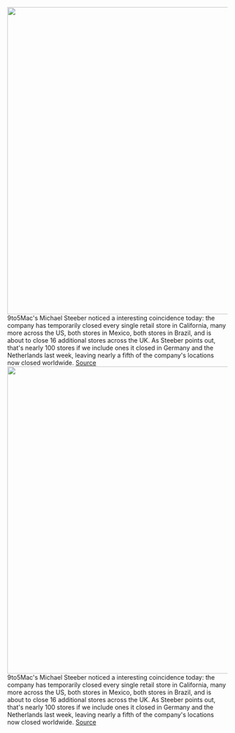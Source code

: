 <img src='https://cdn.vox-cdn.com/thumbor/21bhd5W2gsL2CH0eQ3p76dX1p6I=/0x0:1020x676/1200x800/filters:focal(632x281:794x443)/cdn.vox-cdn.com/uploads/chorus_image/image/68554341/apple-store-soho-stock-logo_1020.0.jpg' width='700px' /><br/>
9to5Mac's Michael Steeber noticed a interesting coincidence today: the company has temporarily closed every single retail store in California, many more across the US, both stores in Mexico, both stores in Brazil, and is about to close 16 additional stores across the UK. As Steeber points out, that's nearly 100 stores if we include ones it closed in Germany and the Netherlands last week, leaving nearly a fifth of the company's locations now closed worldwide.
<a href='https://www.theverge.com/2020/12/19/22190895/apple-close-retails-stores-covid-19-london-california-pandemic'> Source <a/><img src='https://cdn.vox-cdn.com/thumbor/21bhd5W2gsL2CH0eQ3p76dX1p6I=/0x0:1020x676/1200x800/filters:focal(632x281:794x443)/cdn.vox-cdn.com/uploads/chorus_image/image/68554341/apple-store-soho-stock-logo_1020.0.jpg' width='700px' /><br/>
9to5Mac's Michael Steeber noticed a interesting coincidence today: the company has temporarily closed every single retail store in California, many more across the US, both stores in Mexico, both stores in Brazil, and is about to close 16 additional stores across the UK. As Steeber points out, that's nearly 100 stores if we include ones it closed in Germany and the Netherlands last week, leaving nearly a fifth of the company's locations now closed worldwide.
<a href='https://www.theverge.com/2020/12/19/22190895/apple-close-retails-stores-covid-19-london-california-pandemic'> Source <a/>